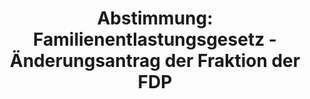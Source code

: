 ---
abstimmung:
  abstimmung: 1
  bundestagssitzung: 141
  legislaturperiode: 19
categories:
- Todo
data:
- title: Abstimmungsergebnis 20200117_1-data.pdf
  url: /res/2021-btw/abstimmungsergebnisse/20200117_1-data.pdf
- title: Abstimmungsergebnis 20200117_1_xls-data.xlsx
  url: /res/2021-btw/abstimmungsergebnisse/20200117_1_xls-data.xlsx
- title: Abstimmungsergebnis 20200117_1_xls-data.csv
  url: /res/2021-btw/abstimmungsergebnisse/csv/20200117_1_xls-data.csv
ergebnis:
  afd:
    enthaltung: 79
    gesamt: 90
    ja: 3
    nein: 0
    nichtabgegeben: 8
    ungueltig: 0
  bü90/gr:
    enthaltung: 0
    gesamt: 67
    ja: 0
    nein: 63
    nichtabgegeben: 4
    ungueltig: 0
  cdu/csu:
    enthaltung: 0
    gesamt: 246
    ja: 212
    nein: 0
    nichtabgegeben: 34
    ungueltig: 0
  die linke.:
    enthaltung: 0
    gesamt: 69
    ja: 0
    nein: 59
    nichtabgegeben: 10
    ungueltig: 0
  fdp:
    enthaltung: 0
    gesamt: 80
    ja: 69
    nein: 0
    nichtabgegeben: 11
    ungueltig: 0
  file: 20200117_1_xls-data.xlsx
  fraktionslos:
    enthaltung: 0
    gesamt: 5
    ja: 1
    nein: 1
    nichtabgegeben: 3
    ungueltig: 0
  spd:
    enthaltung: 0
    gesamt: 152
    ja: 132
    nein: 0
    nichtabgegeben: 20
    ungueltig: 0
layout: abstimmung
links:
- title: Link zu bundestag.de
  url: https://www.bundestag.de/parlament/plenum/abstimmung/abstimmung?id=552
preview: 'Deutscher Bundestag


  141. Sitzung des Deutschen Bundestages

  am Freitag, 17. Januar 2020


  Endgültiges Ergebnis der Namentlichen Abstimmung Nr. 1


  Beschlussempfehlung des Ausschusses für Ernährung und Landwirtschaft (10. Ausschuss)

  zu dem Antrag der Abgeordneten Harald Ebner, Renate Künast, Friedrich Ostendorff,

  weiterer Abgeordneter und der Fraktion BÜNDNIS 90/DIE GRÜNEN

  Die Freisetzungsrichtlinie 2001/18/EG in ihrer Regelungsschärfe auch für neue Gentechnik

  beibehalten - Regulierung im Einklang mit dem Vorsorgeprinzip auch in Zukunft sichern

  hier: Stellungnahme gegenüber der Bundesregierung gemäß Artikel 23 Absatz 2 des

  Grundgesetzes

  Drs. 19/9952 und 19/11179'
tags:
- Todo
title: 'Abstimmung: Familienentlastungsgesetz - Änderungsantrag der Fraktion der FDP'
---